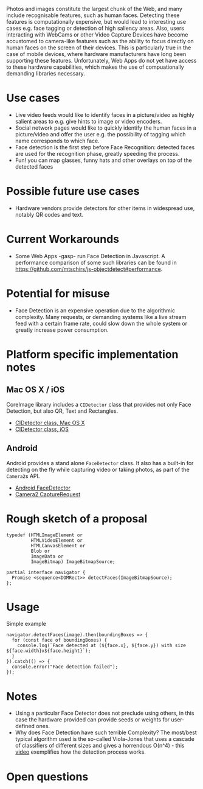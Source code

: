 Photos and images constitute the largest chunk of the Web, and many include recognisable features, such as human faces. Detecting these features is computationally expensive, but would lead to interesting use cases e.g. face tagging or detection of high saliency areas. Also, users interacting with WebCams or other Video Capture Devices have become accustomed to camera-like features such as the ability to focus directly on human faces on the screen of their devices. This is particularly true in the case of mobile devices, where hardware manufacturers have long been supporting these features. Unfortunately, Web Apps do not yet have access to these hardware capabilities, which makes the use of compuationally demanding libraries necessary.

Use cases
=========

* Live video feeds would like to identify faces in a picture/video as highly salient areas to e.g. give hints to image or video encoders.
* Social network pages would like to quickly identify the human faces in a picture/video and offer the user e.g. the possibility of tagging which name corresponds to which face.
* Face detection is the first step before Face Recognition: detected faces are used for the recognition phase, greatly speeding the process. 
* Fun! you can map glasses, funny hats and other overlays on top of the detected faces

Possible future use cases
=========================

* Hardware vendors provide detectors for other items in widespread use, notably QR codes and text.

Current Workarounds
===================

* Some Web Apps -gasp- run Face Detection in Javascript. A performance comparison of some such libraries can be found in https://github.com/mtschirs/js-objectdetect#performance.

Potential for misuse
====================

* Face Detection is an expensive operation due to the algorithmic complexity. Many requests, or demanding systems like a live stream feed with a certain frame rate, could slow down the whole system or greatly increase power consumption.

Platform specific implementation notes
======================================

## Mac OS X / iOS

CoreImage library includes a `CIDetector` class that provides not only Face Detection, but also QR, Text and Rectangles.

* [CIDetector class, Mac OS X](https://developer.apple.com/library/mac/documentation/CoreImage/Reference/CIDetector_Ref/)
* [CIDetector class, iOS](https://developer.apple.com/library/ios/documentation/CoreImage/Reference/CIDetector_Ref/)

## Android

Android provides a stand alone `FaceDetector` class. It also has a built-in for detecting on the fly while capturing video or taking photos, as part of the `Camera2`s API.

* [Android FaceDetector](https://developer.android.com/reference/android/media/FaceDetector.html)
* [Camera2 CaptureRequest](https://developer.android.com/reference/android/hardware/camera2/CaptureRequest.html#STATISTICS_FACE_DETECT_MODE)

Rough sketch of a proposal
==========================

```
typedef (HTMLImageElement or
         HTMLVideoElement or
         HTMLCanvasElement or
         Blob or
         ImageData or
         ImageBitmap) ImageBitmapSource;

partial interface navigator {
  Promise <sequence<DOMRect>> detectFaces(ImageBitmapSource);
};
```

Usage
=====

Simple example

```
navigator.detectFaces(image).then(boundingBoxes => {
  for (const face of boundingBoxes) {
    console.log(`Face detected at (${face.x}, ${face.y}) with size ${face.width}x${face.height}`);
  }
}).catch(() => {
  console.error("Face detection failed");
});
```

Notes
=====

* Using a particular Face Detector does not preclude using others, in this case the hardware provided can provide seeds or weights for user-defined ones.
* Why does Face Detection have such terrible Complexity? The most/best typical algorithm used is the so-called Viola-Jones that uses a cascade of classifiers of different sizes and gives a horrendous O(n^4) - this [video](https://vimeo.com/12774628) exemplifies how the detection process works.

Open questions
==============

